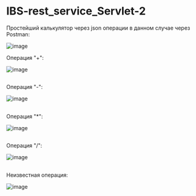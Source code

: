 # IBS-rest_service_Servlet-2

Простейший калькулятор через json операции в данном случае через Postman:

![image](https://user-images.githubusercontent.com/92450565/170823432-51729330-99c0-4773-8925-a07e5b6ed0e2.png)

Операция "+":

![image](https://user-images.githubusercontent.com/92450565/170823447-dc1cbb94-aa4b-43d8-a0d8-7274699bc278.png)

##

Операция "-":

![image](https://user-images.githubusercontent.com/92450565/170823562-d8991998-1c5f-4402-86b2-926e3106168d.png)

##

Операция "*":

![image](https://user-images.githubusercontent.com/92450565/170823586-53078ccb-c20e-4c1c-93dd-071d04a17414.png)

##

Операция "/":

![image](https://user-images.githubusercontent.com/92450565/170823602-e2df2e3c-6e9d-4ac5-bf5d-e9ce918af939.png)

##

Неизвестная операция:

![image](https://user-images.githubusercontent.com/92450565/170823683-72e23d86-38a8-46c5-8b45-b855e6e254db.png)
